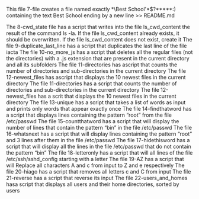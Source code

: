 This file 7-file creates a file named exactly \*\\Best School'\*$?*****:) containing the text Best School ending by a new line >> README.md

The 8-cwd_state file has a script that writes into the file ls_cwd_content the result of the command ls -la. If the file ls_cwd_content already exists, it should be overwritten. If the file ls_cwd_content does not exist, create it
The file 9-duplicate_last_line has a script that duplicates the last line of the file iacta
The file 10-no_more_js has a script that deletes all the regular files (not the directories) with a .js extension that are present in the current directory and all its subfolders
The file 11-directories has ascript that counts the number of directories and sub-directories in the current directory
The file 12-newest_files has ascript that displays the 10 newest files in the current directory
The file 11-directories has a script that counts the number of directories and sub-directories in the current directory
The file 12-newest_files has a scrit that displays the 10 newest files in the current directory
The file 13-unique has a script that takes a list of words as input and prints only words that appear exactly once
The file 14-findthatword has a script that displays lines containing the pattern “root” from the file /etc/passwd
The file 15-countthatword has a script that will display the number of lines that contain the pattern “bin” in the file /etc/passwd
The file 16-whatsnext has a script that will display lines containing the pattern “root” and 3 lines after them in the file /etc/passwd
The file 17-hidethisword has a script that will display all the lines in the file /etc/passwd that do not contain the pattern “bin”
The file 18-letteronly has a script that will all lines of the file /etc/ssh/sshd_config starting with a letter
The file 19-AZ has a script that will Replace all characters A and c from input to Z and e respectively
The file 20-hiago has a script that removes all letters c and C from input
The file 21-reverse has a script that reverse its input
The file 22-users_and_homes hasa script that displays all users and their home directories, sorted by users
